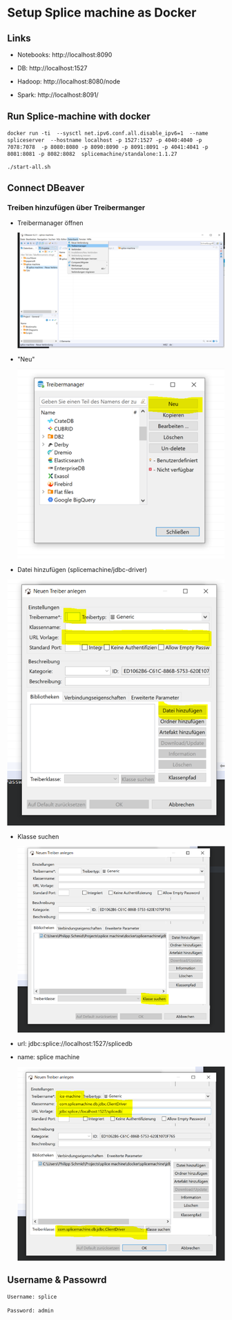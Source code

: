 # Setup Splice machine as Docker

## Links

- Notebooks: http://localhost:8090

- DB: http://localhost:1527

- Hadoop: http://localhost:8080/node

- Spark: http://localhost:8091/

## Run Splice-machine with docker

```
docker run -ti  --sysctl net.ipv6.conf.all.disable_ipv6=1  --name spliceserver  --hostname localhost -p 1527:1527 -p 4040:4040 -p 7078:7078  -p 8080:8080 -p 8090:8090 -p 8091:8091 -p 4041:4041 -p 8081:8081 -p 8082:8082  splicemachine/standalone:1.1.27
```

```
./start-all.sh
```


## Connect DBeaver

### Treiben hinzufügen über Treibermanger

- Treibermanager öffnen

  ![Treiber Manager](https://github.com/PhilschmidProdato/splice-machine/blob/master/images/treiber.PNG)

- "Neu"

  ![Treiber Manager](https://github.com/PhilschmidProdato/splice-machine/blob/master/images/neu.PNG)

* Datei hinzufügen (splicemachine/jdbc-driver)

![Treiber Manager](https://github.com/PhilschmidProdato/splice-machine/blob/master/images/datei.PNG)

- Klasse suchen

  ![Treiber Manager](https://github.com/PhilschmidProdato/splice-machine/blob/master/images/klasse.PNG)

* url: jdbc:splice://localhost:1527/splicedb

* name: splice machine

  ![Treiber Manager](https://github.com/PhilschmidProdato/splice-machine/blob/master/images/result.PNG)

## Username & Passowrd

    Username: splice

    Password: admin

